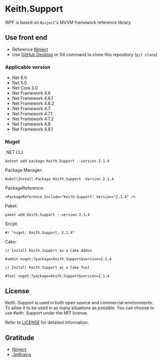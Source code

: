 # Keith.Support
WPF is based on `Ninject`'s MVVM framework reference library.


## Use front end
- Reference [Ninject](https://github.com/ninject/Ninject)
- Use [GitHub Desktop](https://desktop.github.com/) or Git command to clone this repository (`git clone`)

### Applicable version
- Net 6.0
- Net 5.0
- Net Core 3.0
- Net Framework 4.6
- Net Framework 4.6.1
- Net Framework 4.6.2
- Net Framework 4.7
- Net Framework 4.7.1
- Net Framework 4.7.2
- Net Framework 4.8
- Net Framework 4.8.1

### Nuget
.NET CLI:

`dotnet add package Keith.Support --version 2.1.4`

Package Manager:

`NuGet\Install-Package Keith.Support -Version 2.1.4`

PackageReference:

`<PackageReference Include="Keith.Support" Version="2.1.4" />`

Paket:

`paket add Keith.Support --version 2.1.4`

Srcipt:

`#r "nuget: Keith.Support, 2.1.4"`

Cake:

`// Install Keith.Support as a Cake Addin`

`#addin nuget:?package=Keith.Support&version=2.1.4`

`// Install Keith.Support as a Cake Tool`

`#tool nuget:?package=Keith.Support&version=2.1.4`
## License
Keith. Support is used in both open source and commercial environments. To allow it to be used in as many situations as possible. You can choose to use Keith. Support under the MIT license.

Refer to [LICENSE](https://github.com/Keith-Studio/Keith.Support/blob/main/LICENSE) for detailed information.

## Gratitude
- [Ninject](https://github.com/ninject/Ninject)
- [JetBrains](https://www.jetbrains.com/)
